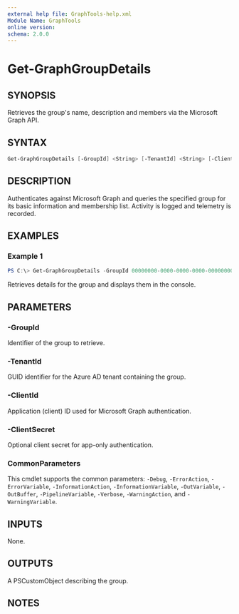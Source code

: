 ```yaml
---
external help file: GraphTools-help.xml
Module Name: GraphTools
online version:
schema: 2.0.0
---
```


# Get-GraphGroupDetails

## SYNOPSIS
Retrieves the group's name, description and members via the Microsoft Graph API.

## SYNTAX
```powershell
Get-GraphGroupDetails [-GroupId] <String> [-TenantId] <String> [-ClientId] <String> [-ClientSecret <String>] [<CommonParameters>]
```

## DESCRIPTION
Authenticates against Microsoft Graph and queries the specified group for its
basic information and membership list. Activity is logged and telemetry is
recorded.

## EXAMPLES

### Example 1
```powershell
PS C:\> Get-GraphGroupDetails -GroupId 00000000-0000-0000-0000-000000000000 -TenantId <tenant-id> -ClientId <app-id>
```
Retrieves details for the group and displays them in the console.

## PARAMETERS

### -GroupId
Identifier of the group to retrieve.

### -TenantId
GUID identifier for the Azure AD tenant containing the group.

### -ClientId
Application (client) ID used for Microsoft Graph authentication.

### -ClientSecret
Optional client secret for app-only authentication.

### CommonParameters
This cmdlet supports the common parameters: `-Debug`, `-ErrorAction`, `-ErrorVariable`, `-InformationAction`, `-InformationVariable`, `-OutVariable`, `-OutBuffer`, `-PipelineVariable`, `-Verbose`, `-WarningAction`, and `-WarningVariable`.

## INPUTS
None.

## OUTPUTS
A PSCustomObject describing the group.

## NOTES
